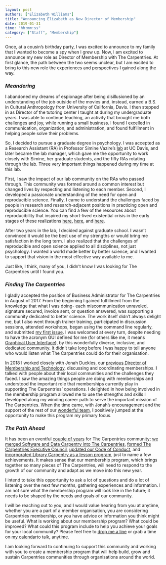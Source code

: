```yaml
---
layout: post
authors: ["Elizabeth Williams"]
title: "Announcing Elizabeth as New Director of Membership"
date: 2019-01-31
time: "hh:mm:ss"
category: ["Staff", "Membership"]
---
```


Once, at a cousin’s birthday party, I was excited to announce to my family that I wanted to become a spy when I grew up. Now, I am excited to announce my new role as Director of Membership with The Carpentries. At first glance, the path between the two seems unclear, but I am excited to bring to this new role the experiences and perspectives I gained along the way. 

### _Meandering_
I abandoned my dreams of espionage after being disillusioned by an understanding of the job outside of the movies and, instead, earned a B.S. in Cultural Anthropology from University of California, Davis. I then stepped in as Director of the tutoring center I taught at during my undergraduate years. I was able to continue teaching, an activity that brought me both challenges and joy, while running a small business. I found I excelled in communication, organization, and administration, and found fulfillment in helping people solve their problems.

So, I decided to pursue a graduate degree in psychology. I was accepted as a Research Assistant (RA) in Professor Simine Vazire’s [lab](http://www.simine.com/Lab/) at UC Davis, and later became the lab manager, which gave me the opportunity to work closely with Simine, her graduate students, and the fifty RAs rotating through the lab. Three very important things happened during my time at this lab.

First, I saw the impact of our lab community on the RAs who passed through. This community was formed around a common interest but changed lives by respecting and listening to each member. Second, I developed a passionate understanding of the need for open and reproducible science. Finally, I came to understand the challenges faced by people in research and research-adjacent positions in practicing open and reproducible science. You can find a few of the resources about reproducibility that inspired my short-lived existential crisis in the early stages of these realizations [here](https://www.youtube.com/watch?v=42QuXLucH3Q), [here](https://www.nature.com/articles/s41562-016-0021), and [here](https://www.nature.com/news/2010/101013/pdf/467775a.pdf).

After two years in the lab, I decided against graduate school. I wasn’t convinced it would be the best use of my strengths or would bring me satisfaction in the long term. I also realized that the challenges of reproducible and open science applied to all disciplines, not just psychology. I wanted a world made better by better science, and I wanted to support that vision in the most effective way available to me. 

Just like, I think, many of you, I didn’t know I was looking for The Carpentries until I found you.

### _Finding The Carpentries_
I gladly accepted the position of Business Administrator for The Carpentries in August of 2017. From the beginning I gained fulfillment from the knowledge that what I was doing- each miscommunication unraveled, signature secured, invoice sent, or question answered, was supporting a community dedicated to better science. The work itself didn’t always delight me, but I also went through trainer training, participated in discussion sessions, attended workshops, began using the command line regularly, and submitted [my first issue](https://github.com/carpentries/carpentries.org/issues/97). I was welcomed at every turn, despite needing to have the acronym GUI defined for me (for others like me, it means [Graphical User Interface](https://www.youtube.com/watch?v=XIGSJshYb90)), by this wonderfully diverse, inclusive, and dedicated community. It didn’t take long before I was happy to tell anyone who would listen what The Carpentries could do for their organisation.

In 2018 I worked closely with Jonah Duckles, our [previous Director of Membership and Technology](https://carpentries.org/blog/2019/01/duckles-goodby/), discussing and coordinating memberships. I talked with people about their local communities and the challenges they faced. I saw the amazing things people are doing with memberships and understood the important role that memberships currently play in supporting The Carpentries’ operations. I delighted in how being involved in the membership program allowed me to use the strengths and skills I developed along my winding career path to serve the important mission of The Carpentries. When the time came, with Jonah’s encouragement and the support of the rest of our [wonderful team](https://carpentries.org/team/), I positively jumped at the opportunity to make this program my primary focus.

### _The Path Ahead_
It has been an eventful [couple of years](https://carpentries.org/blog/2018/10/annual-report/) for The Carpentries community; [we merged Software and Data Carpentry into The Carpentries](https://software-carpentry.org/blog/2018/01/fiscal-sponsor-transition.html), [formed The Carpentries Executive Council](https://carpentries.org/blog/2018/09/executive-committee-structure/), [updated our Code of Conduct](https://carpentries.org/blog/2018/09/coc-revision-release/), and [incorporated Library Carpentry as a lesson program](https://carpentries.org/blog/2018/11/welcoming-library-carpentry/), just to name a few achievements. It makes sense that our membership program, which brings together so many pieces of The Carpentries, will need to respond to the growth of our community and adapt as we move into this new year.

I intend to take this opportunity to ask a lot of questions and do a lot of listening over the next few months, gathering experiences and information. I am not sure what the membership program will look like in the future; it needs to be shaped by the needs and goals of our community.

I will be reaching out to you, and I would value hearing from you at anytime, whether you are a part of a member organisation, you are considering Carpentries membership, or you have advice or information you think might be useful. What is working about our membership program? What could be improved? What could this program include to help you achieve your goals for your local community? Please feel free to [drop me a line](mailto:memberships@carpentries.org) or grab a time on [my calendar](https://calendly.com/ecwilliams8/30min)to talk, anytime. 

I am looking forward to continuing to support this community and working with you to create a membership program that will help build, grow and sustain Carpentries communities through organisations around the world. 
